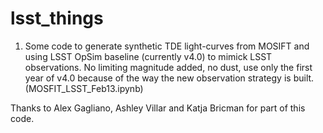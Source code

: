 # lsst_things

1. Some code to generate synthetic TDE light-curves from MOSIFT and using LSST OpSim baseline (currently v4.0) to mimick LSST observations. No limiting magnitude added, no dust, use only the first year of v4.0 because of the way the new observation strategy is built. (MOSFIT_LSST_Feb13.ipynb)



Thanks to Alex Gagliano, Ashley Villar and Katja Bricman for part of this code.

